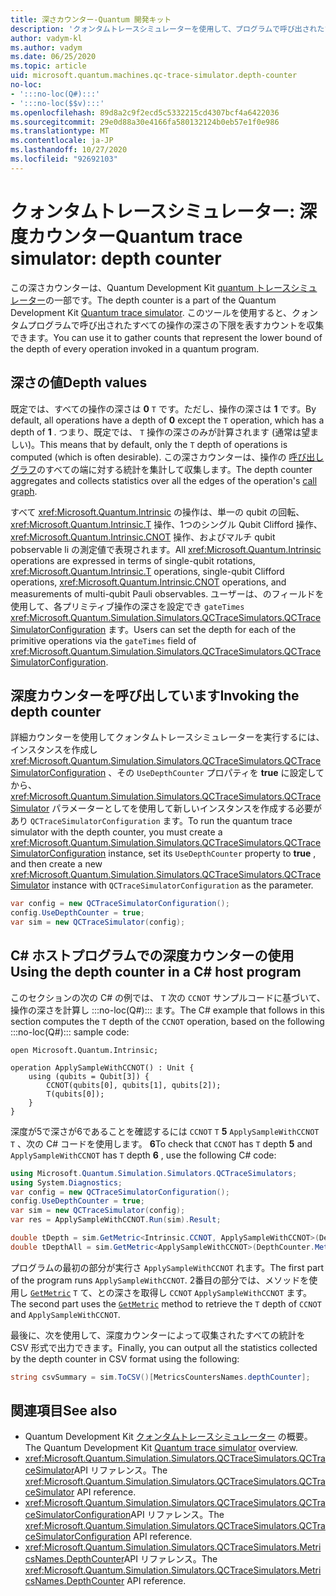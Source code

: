 ```yaml
---
title: 深さカウンター-Quantum 開発キット
description: 'クォンタムトレースシミュレーターを使用して、プログラムで呼び出されたすべての操作の深さのカウントを収集する Microsoft QDK の深さカウンターについて説明し :::no-loc(Q#)::: ます。'
author: vadym-kl
ms.author: vadym
ms.date: 06/25/2020
ms.topic: article
uid: microsoft.quantum.machines.qc-trace-simulator.depth-counter
no-loc:
- ':::no-loc(Q#):::'
- ':::no-loc($$v):::'
ms.openlocfilehash: 89d8a2c9f2ecd5c5332215cd4307bcf4a6422036
ms.sourcegitcommit: 29e0d88a30e4166fa580132124b0eb57e1f0e986
ms.translationtype: MT
ms.contentlocale: ja-JP
ms.lasthandoff: 10/27/2020
ms.locfileid: "92692103"
---
```

# <a name="quantum-trace-simulator-depth-counter"></a><span data-ttu-id="c4c69-103">クォンタムトレースシミュレーター: 深度カウンター</span><span class="sxs-lookup"><span data-stu-id="c4c69-103">Quantum trace simulator: depth counter</span></span>

<span data-ttu-id="c4c69-104">この深さカウンターは、Quantum Development Kit [quantum トレースシミュレーター](xref:microsoft.quantum.machines.qc-trace-simulator.intro)の一部です。</span><span class="sxs-lookup"><span data-stu-id="c4c69-104">The depth counter is a part of the Quantum Development Kit [Quantum trace simulator](xref:microsoft.quantum.machines.qc-trace-simulator.intro).</span></span>
<span data-ttu-id="c4c69-105">このツールを使用すると、クォンタムプログラムで呼び出されたすべての操作の深さの下限を表すカウントを収集できます。</span><span class="sxs-lookup"><span data-stu-id="c4c69-105">You can use it to gather counts that represent the lower bound of the depth of every operation invoked in a quantum program.</span></span> 

## <a name="depth-values"></a><span data-ttu-id="c4c69-106">深さの値</span><span class="sxs-lookup"><span data-stu-id="c4c69-106">Depth values</span></span>

<span data-ttu-id="c4c69-107">既定では、すべての操作の深さは **0** `T` です。ただし、操作の深さは **1** です。</span><span class="sxs-lookup"><span data-stu-id="c4c69-107">By default, all operations have a depth of **0** except the `T` operation, which has a depth of **1** .</span></span> <span data-ttu-id="c4c69-108">つまり、既定では、 `T` 操作の深さのみが計算されます (通常は望ましい)。</span><span class="sxs-lookup"><span data-stu-id="c4c69-108">This means that by default, only the `T` depth of operations is computed (which is often desirable).</span></span> <span data-ttu-id="c4c69-109">この深さカウンターは、操作の [呼び出しグラフ](https://en.wikipedia.org/wiki/Call_graph)のすべての端に対する統計を集計して収集します。</span><span class="sxs-lookup"><span data-stu-id="c4c69-109">The depth counter aggregates and collects statistics over all the edges of the operation's [call graph](https://en.wikipedia.org/wiki/Call_graph).</span></span>

<span data-ttu-id="c4c69-110">すべて <xref:Microsoft.Quantum.Intrinsic> の操作は、単一の qubit の回転、 <xref:Microsoft.Quantum.Intrinsic.T> 操作、1つのシングル Qubit Clifford 操作、 <xref:Microsoft.Quantum.Intrinsic.CNOT> 操作、およびマルチ qubit pobservable li の測定値で表現されます。</span><span class="sxs-lookup"><span data-stu-id="c4c69-110">All <xref:Microsoft.Quantum.Intrinsic> operations are expressed in terms of single-qubit rotations, <xref:Microsoft.Quantum.Intrinsic.T> operations, single-qubit Clifford operations, <xref:Microsoft.Quantum.Intrinsic.CNOT> operations, and measurements of multi-qubit Pauli observables.</span></span> <span data-ttu-id="c4c69-111">ユーザーは、のフィールドを使用して、各プリミティブ操作の深さを設定でき `gateTimes` <xref:Microsoft.Quantum.Simulation.Simulators.QCTraceSimulators.QCTraceSimulatorConfiguration> ます。</span><span class="sxs-lookup"><span data-stu-id="c4c69-111">Users can set the depth for each of the primitive operations via the `gateTimes` field of <xref:Microsoft.Quantum.Simulation.Simulators.QCTraceSimulators.QCTraceSimulatorConfiguration>.</span></span>

## <a name="invoking-the-depth-counter"></a><span data-ttu-id="c4c69-112">深度カウンターを呼び出しています</span><span class="sxs-lookup"><span data-stu-id="c4c69-112">Invoking the depth counter</span></span>

<span data-ttu-id="c4c69-113">詳細カウンターを使用してクォンタムトレースシミュレーターを実行するには、インスタンスを作成し <xref:Microsoft.Quantum.Simulation.Simulators.QCTraceSimulators.QCTraceSimulatorConfiguration> 、その `UseDepthCounter` プロパティを **true** に設定してから、 <xref:Microsoft.Quantum.Simulation.Simulators.QCTraceSimulators.QCTraceSimulator> パラメーターとしてを使用して新しいインスタンスを作成する必要があり `QCTraceSimulatorConfiguration` ます。</span><span class="sxs-lookup"><span data-stu-id="c4c69-113">To run the quantum trace simulator with the depth counter, you must create a <xref:Microsoft.Quantum.Simulation.Simulators.QCTraceSimulators.QCTraceSimulatorConfiguration> instance, set its `UseDepthCounter` property to **true** , and then create a new <xref:Microsoft.Quantum.Simulation.Simulators.QCTraceSimulators.QCTraceSimulator> instance with `QCTraceSimulatorConfiguration` as the parameter.</span></span> 

```csharp
var config = new QCTraceSimulatorConfiguration();
config.UseDepthCounter = true;
var sim = new QCTraceSimulator(config);
```

## <a name="using-the-depth-counter-in-a-c-host-program"></a><span data-ttu-id="c4c69-114">C# ホストプログラムでの深度カウンターの使用</span><span class="sxs-lookup"><span data-stu-id="c4c69-114">Using the depth counter in a C# host program</span></span>

<span data-ttu-id="c4c69-115">このセクションの次の C# の例では、 `T` 次の `CCNOT` サンプルコードに基づいて、操作の深さを計算し :::no-loc(Q#)::: ます。</span><span class="sxs-lookup"><span data-stu-id="c4c69-115">The C# example that follows in this section computes the `T` depth of the `CCNOT` operation, based on the following :::no-loc(Q#)::: sample code:</span></span>

```qsharp
open Microsoft.Quantum.Intrinsic;

operation ApplySampleWithCCNOT() : Unit {
    using (qubits = Qubit[3]) {
        CCNOT(qubits[0], qubits[1], qubits[2]);
        T(qubits[0]);
    }
}
```

<span data-ttu-id="c4c69-116">深度が5で深さが6であることを確認するには `CCNOT` `T` **5** `ApplySampleWithCCNOT` `T` 、次の C# コードを使用します。 **6**</span><span class="sxs-lookup"><span data-stu-id="c4c69-116">To check that `CCNOT` has `T` depth **5** and `ApplySampleWithCCNOT` has `T` depth **6** , use the following C# code:</span></span>

```csharp
using Microsoft.Quantum.Simulation.Simulators.QCTraceSimulators;
using System.Diagnostics;
var config = new QCTraceSimulatorConfiguration();
config.UseDepthCounter = true;
var sim = new QCTraceSimulator(config);
var res = ApplySampleWithCCNOT.Run(sim).Result;

double tDepth = sim.GetMetric<Intrinsic.CCNOT, ApplySampleWithCCNOT>(DepthCounter.Metrics.Depth);
double tDepthAll = sim.GetMetric<ApplySampleWithCCNOT>(DepthCounter.Metrics.Depth);
```

<span data-ttu-id="c4c69-117">プログラムの最初の部分が実行さ `ApplySampleWithCCNOT` れます。</span><span class="sxs-lookup"><span data-stu-id="c4c69-117">The first part of the program runs `ApplySampleWithCCNOT`.</span></span> <span data-ttu-id="c4c69-118">2番目の部分では、メソッドを使用し [`GetMetric`](https://docs.microsoft.com/dotnet/api/microsoft.quantum.simulation.simulators.qctracesimulators.qctracesimulator.getmetric) `T` て、との深さを取得し `CCNOT` `ApplySampleWithCCNOT` ます。</span><span class="sxs-lookup"><span data-stu-id="c4c69-118">The second part uses the [`GetMetric`](https://docs.microsoft.com/dotnet/api/microsoft.quantum.simulation.simulators.qctracesimulators.qctracesimulator.getmetric) method to retrieve the `T` depth of `CCNOT` and `ApplySampleWithCCNOT`.</span></span> 

<span data-ttu-id="c4c69-119">最後に、次を使用して、深度カウンターによって収集されたすべての統計を CSV 形式で出力できます。</span><span class="sxs-lookup"><span data-stu-id="c4c69-119">Finally, you can output all the statistics collected by the depth counter in CSV format using the following:</span></span>
```csharp
string csvSummary = sim.ToCSV()[MetricsCountersNames.depthCounter];
```

## <a name="see-also"></a><span data-ttu-id="c4c69-120">関連項目</span><span class="sxs-lookup"><span data-stu-id="c4c69-120">See also</span></span>

- <span data-ttu-id="c4c69-121">Quantum Development Kit [クォンタムトレースシミュレーター](xref:microsoft.quantum.machines.qc-trace-simulator.intro) の概要。</span><span class="sxs-lookup"><span data-stu-id="c4c69-121">The Quantum Development Kit [Quantum trace simulator](xref:microsoft.quantum.machines.qc-trace-simulator.intro) overview.</span></span>
- <span data-ttu-id="c4c69-122"><xref:Microsoft.Quantum.Simulation.Simulators.QCTraceSimulators.QCTraceSimulator>API リファレンス。</span><span class="sxs-lookup"><span data-stu-id="c4c69-122">The <xref:Microsoft.Quantum.Simulation.Simulators.QCTraceSimulators.QCTraceSimulator> API reference.</span></span>
- <span data-ttu-id="c4c69-123"><xref:Microsoft.Quantum.Simulation.Simulators.QCTraceSimulators.QCTraceSimulatorConfiguration>API リファレンス。</span><span class="sxs-lookup"><span data-stu-id="c4c69-123">The <xref:Microsoft.Quantum.Simulation.Simulators.QCTraceSimulators.QCTraceSimulatorConfiguration> API reference.</span></span>
- <span data-ttu-id="c4c69-124"><xref:Microsoft.Quantum.Simulation.Simulators.QCTraceSimulators.MetricsNames.DepthCounter>API リファレンス。</span><span class="sxs-lookup"><span data-stu-id="c4c69-124">The <xref:Microsoft.Quantum.Simulation.Simulators.QCTraceSimulators.MetricsNames.DepthCounter> API reference.</span></span>
